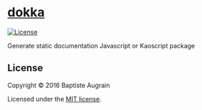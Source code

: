 [dokka](https://github.com/ZokugunKS/dokka)
=================================================================

[![License](https://img.shields.io/badge/license-MIT-blue.svg)](./LICENSE)

Generate static documentation Javascript or Kaoscript package

License
-------

Copyright &copy; 2016 Baptiste Augrain

Licensed under the [MIT license](http://www.opensource.org/licenses/mit-license.php).